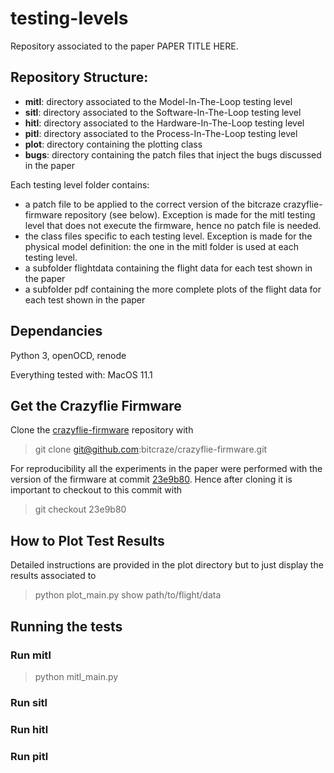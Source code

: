 # testing-levels

Repository associated to the paper PAPER TITLE HERE. 

## Repository Structure:

 * **mitl**: directory associated to the Model-In-The-Loop testing level
 * **sitl**: directory associated to the Software-In-The-Loop testing level
 * **hitl**: directory associated to the Hardware-In-The-Loop testing level
 * **pitl**: directory associated to the Process-In-The-Loop testing level
 * **plot**: directory containing the plotting class
 * **bugs**: directory containing the patch files that inject the bugs discussed in the paper

Each testing level folder contains:

 * a patch file to be applied to the correct version of the bitcraze crazyflie-firmware repository (see below). Exception is made for the mitl testing level that does not execute the firmware, hence no patch file is needed.
 * the class files specific to each testing level. Exception is made for the physical model definition: the one in the mitl folder is used at each testing level.
 * a subfolder flightdata containing the flight data for each test shown in the paper
 * a subfolder pdf containing the more complete plots of the flight data for each test shown in the paper

## Dependancies

Python 3, openOCD, renode

Everything tested with: MacOS 11.1

## Get the Crazyflie Firmware 
Clone the [crazyflie-firmware](https://github.com/bitcraze/crazyflie-firmware) repository with

> git clone git@github.com:bitcraze/crazyflie-firmware.git

For reproducibility all the experiments in the paper were performed with the version of the firmware at commit [23e9b80](https://github.com/bitcraze/crazyflie-firmware/commit/23e9b80caa9137d2953ae6dce57507fda1b05a8c).
Hence after cloning it is important to checkout to this commit with

> git checkout 23e9b80

## How to Plot Test Results 

Detailed instructions are provided in the plot directory but to just display the results associated to 

> python plot_main.py show path/to/flight/data

## Running the tests

### Run mitl

> python mitl_main.py

### Run sitl

### Run hitl

### Run pitl